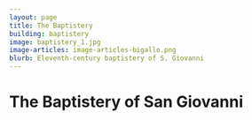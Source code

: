 ```yaml
---
layout: page
title: The Baptistery
building: baptistery
image: baptistery_1.jpg
image-articles: image-articles-bigallo.png
blurb: Eleventh-century baptistery of S. Giovanni
---
```


# The Baptistery of San Giovanni 


